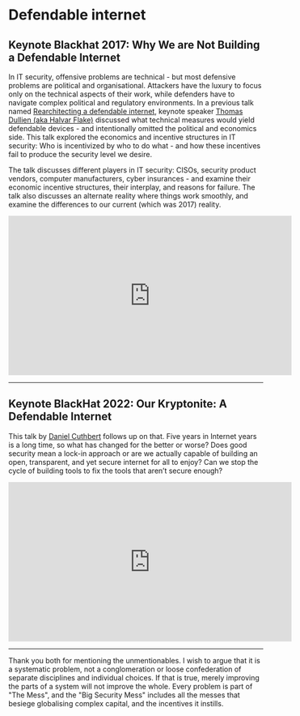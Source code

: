 # Defendable internet

## Keynote Blackhat 2017: Why We are Not Building a Defendable Internet

In IT security, offensive problems are technical - but most defensive problems are political and organisational. Attackers have the luxury to focus only on the technical aspects of their work, while defenders have to navigate complex political and regulatory environments. In a previous talk named [Rearchitecting a defendable internet](https://drive.google.com/file/d/0B5hBKwgSgYFacC1jejJYSE1LTlk/view?resourcekey=0-JaTOSUC_e5A7yzCkPeEGHQ), keynote speaker  [Thomas Dullien (aka Halvar Flake)](https://thomasdullien.github.io/about/) discussed what technical measures would yield defendable devices - and intentionally omitted the political and economics side. This talk explored the economics and incentive structures in IT security: Who is incentivized by who to do what - and how these incentives fail to produce the security level we desire.

The talk discusses different players in IT security: CISOs, security product vendors, computer manufacturers, cyber insurances - and examine their economic incentive structures, their interplay, and reasons for failure. The talk also discusses an alternate reality where things work smoothly, and examine the differences to our current (which was 2017) reality.

<iframe title="Keynote Blackhat 2017: Why We are Not Building a Defendable Internet" src="https://tube.spdns.org/videos/embed/d4262958-afbd-486c-af89-c2273e4e458a" allowfullscreen="" sandbox="allow-same-origin allow-scripts allow-popups" width="560" height="315" frameborder="0"></iframe>

----

## Keynote BlackHat 2022: Our Kryptonite: A Defendable Internet

This talk by [Daniel Cuthbert](https://www.blackhat.com/latestintel/06252020-fast-chat-daniel-cuthbert.html) follows up on that. Five years in Internet years is a long time, so what has changed for the better or worse? Does good security mean a lock-in approach or are we actually capable of building an open, transparent, and yet secure internet for all to enjoy? Can we stop the cycle of building tools to fix the tools that aren’t secure enough?

<iframe title="Keynote BlackHat 2022: Our Kryptonite: A Defendable Internet" src="https://tube.spdns.org/videos/embed/3c7a9239-a60e-40d7-8062-3027da591aaf" allowfullscreen="" sandbox="allow-same-origin allow-scripts allow-popups" width="560" height="315" frameborder="0"></iframe>

----

Thank you both for mentioning the unmentionables. I wish to argue that it is a systematic problem, not a conglomeration or loose confederation of separate disciplines and individual choices. If that is true, merely improving the parts of a system will not improve the whole. Every problem is part of "The Mess", and the "Big Security Mess" includes all the messes that besiege globalising complex capital, and the incentives it instills.
